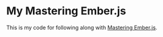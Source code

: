 My Mastering Ember.js
=====================

This is my code for following along with [Mastering
Ember.js](https://www.youtube.com/playlist?list=PL0nNJgE19Y-js_1XHA5QdEU1ed_ldOaks).



